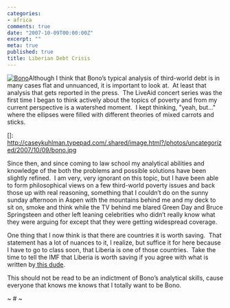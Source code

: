 ```yaml
---
categories:
- africa
comments: true
date: "2007-10-09T00:00:00Z"
excerpt: ""
meta: true
published: true
title: Liberian Debt Crisis
---
```


[![Bono][2]][2]Although I think that Bono’s typical analysis of third-world debt is in many cases flat and unnuanced, it is important to look at.  At least that analysis that gets reported in the press.  The LiveAid concert series was the first time I began to think actively about the topics of poverty and from my current perspective is a watershed moment.  I kept thinking, "yeah, but…" where the ellipses were filled with different theories of mixed carrots and sticks.  

 []: http://caseykuhlman.typepad.com/.shared/image.html?/photos/uncategorized/2007/10/09/bono.jpg

Since then, and since coming to law school my analytical abilities and knowledge of the both the problems and possible solutions have been slightly refined.  I am very, very ignorant on this topic, but I have been able to form philosophical views on a few third-world poverty issues and back those up with real reasoning, something that I couldn’t do on the sunny sunday afternoon in Aspen with the mountains behind me and my deck to sit on, smoke and think while the TV behind me blared Green Day and Bruce Springsteen and other left leaning celebrities who didn’t really know what they were arguing for except that they were getting widespread coverage.  

One thing that I now think is that there are countries it is worth saving.  That statement has a lot of nuances to it, I realize, but suffice it for here because I have to go to class soon, that Liberia is one of those countries.  Take the time to tell the IMF that Liberia is worth saving if you agree with what is written by[ this dude][2].

 [2]: http://blogs.cgdev.org/mt/mt-tb.cgi/981

This should not be read to be an indictment of Bono’s analytical skills, cause everyone that knows me knows that I totally want to be Bono.

~ # ~